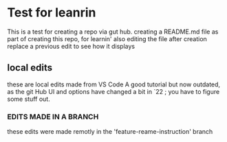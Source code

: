 # Test for leanrin
This is a test for creating a repo via gut hub.
creating a README.md file as part of creating this repo, for learnin'
also editing the file after creation
replace a previous edit to see how it displays

## local edits

these are local edits made from VS Code
A good tutorial but now outdated, as the git Hub UI and options have changed a bit in `22 ; you have to figure some stuff out.

### EDITS MADE IN A BRANCH

these edits were made remotly in the 'feature-reame-instruction' branch

